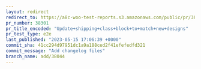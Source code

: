 ```yaml
---
layout: redirect
redirect_to: https://a8c-woo-test-reports.s3.amazonaws.com/public/pr/38301/e2e/index.html
pr_number: 38301
pr_title_encoded: "Update+shipping+class+block+to+match+new+designs"
pr_test_type: e2e
last_published: "2023-05-15 17:06:39 +0000"
commit_sha: 41cc294d97951dc1a9a188ced2f41efefedfd321
commit_message: "Add changelog files"
branch_name: add/38044
---
```

